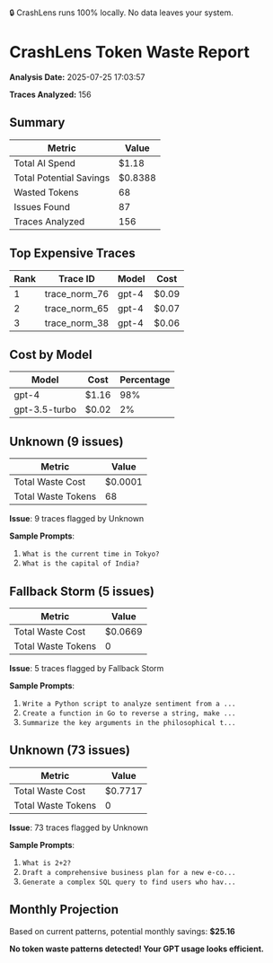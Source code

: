 🔒 CrashLens runs 100% locally. No data leaves your system.


# CrashLens Token Waste Report

**Analysis Date:** 2025-07-25 17:03:57  

**Traces Analyzed:** 156  


## Summary

| Metric | Value |
|--------|-------|
| Total AI Spend | $1.18 |
| Total Potential Savings | $0.8388 |
| Wasted Tokens | 68 |
| Issues Found | 87 |
| Traces Analyzed | 156 |

## Top Expensive Traces

| Rank | Trace ID | Model | Cost |
|------|----------|-------|------|
| 1 | trace_norm_76 | gpt-4 | $0.09 |
| 2 | trace_norm_65 | gpt-4 | $0.07 |
| 3 | trace_norm_38 | gpt-4 | $0.06 |

## Cost by Model

| Model | Cost | Percentage |
|-------|------|------------|
| gpt-4 | $1.16 | 98% |
| gpt-3.5-turbo | $0.02 | 2% |


## Unknown (9 issues)

| Metric | Value |
|--------|-------|
| Total Waste Cost | $0.0001 |
| Total Waste Tokens | 68 |

**Issue**: 9 traces flagged by Unknown

**Sample Prompts**:
1. `What is the current time in Tokyo?`
2. `What is the capital of India?`


## Fallback Storm (5 issues)

| Metric | Value |
|--------|-------|
| Total Waste Cost | $0.0669 |
| Total Waste Tokens | 0 |

**Issue**: 5 traces flagged by Fallback Storm

**Sample Prompts**:
1. `Write a Python script to analyze sentiment from a ...`
2. `Create a function in Go to reverse a string, make ...`
3. `Summarize the key arguments in the philosophical t...`


## Unknown (73 issues)

| Metric | Value |
|--------|-------|
| Total Waste Cost | $0.7717 |
| Total Waste Tokens | 0 |

**Issue**: 73 traces flagged by Unknown

**Sample Prompts**:
1. `What is 2+2?`
2. `Draft a comprehensive business plan for a new e-co...`
3. `Generate a complex SQL query to find users who hav...`


## Monthly Projection

Based on current patterns, potential monthly savings: **$25.16**

**No token waste patterns detected! Your GPT usage looks efficient.**

